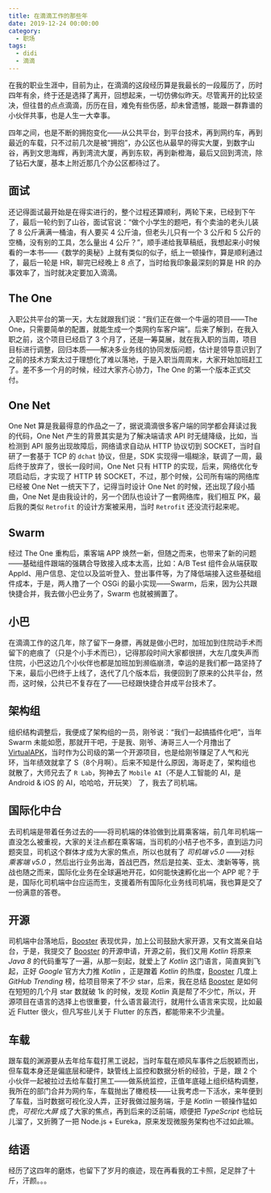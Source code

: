 ```yaml
---
title: 在滴滴工作的那些年
date: 2019-12-24 00:00:00
category:
  - 职场
tags:
  - didi
  - 滴滴
---
```


在我的职业生涯中，目前为止，在滴滴的这段经历算是我最长的一段履历了，历时四年有余，终于还是选择了离开，回想起来，一切仿佛似昨天。尽管离开的比较坚决，但往昔的点点滴滴，历历在目，难免有些伤感，却未曾遗憾，能跟一群靠谱的小伙伴共事，也是人生一大幸事。

四年之间，也是不断的拥抱变化——从公共平台，到平台技术，再到网约车，再到最近的车载，只不过前几次是被“拥抱”，办公区也从最早的得实大厦，到数字山谷，再到文思海辉，再到湾流大厦，再到东软，再到新橙海，最后又回到湾流，除了钻石大厦，基本上附近那几个办公区都待过了。

## 面试

还记得面试最开始是在得实进行的，整个过程还算顺利，两轮下来，已经到下午了，最后一轮约到了山谷，面试官说：“做个小学生的题吧，有个卖油的老头儿装了 8 公斤满满一桶油，有人要买 4 公斤油，但老头儿只有一个 3 公斤和 5 公斤的空桶，没有别的工具，怎么量出 4 公斤？”，顺手递给我草稿纸，我想起来小时候看的一本书——《数学的奥秘》上就有类似的似子，纸上一顿操作，算是顺利通过了，最后一轮是 HR，聊完已经晚上 8 点了，当时给我印象最深刻的算是 HR 的办事效率了，当时就决定要加入滴滴。

## The One

入职公共平台的第一天，大左就跟我们说：“我们正在做一个牛逼的项目——The One，只需要简单的配置，就能生成一个类网约车客户端”。后来了解到，在我入职之前，这个项目已经启了 3 个月了，还是一筹莫展，就在我入职的当周，项目目标进行调整，回归本质——解决多业务线的协同发版问题，估计是领导意识到了之前的技术方案太过于理想化了难以落地，于是入职当周周末，大家开始加班赶工了。差不多一个月的时候，经过大家齐心协力，The One 的第一个版本正式交付。

## One Net

One Net 算是我最得意的作品之一了，据说滴滴很多客户端的同学都会拜读过我的代码，One Net 产生的背景其实是为了解决端请求 API 时无缝降级，比如，当检测到 API 服务出现故障后，网络请求自动从 HTTP 协议切到 SOCKET，当时自研了一套基于 TCP 的 `dchat` 协议，但是，SDK 实现得一塌糊涂，联调了一周，最后终于放弃了，很长一段时间，One Net 只有 HTTP 的实现，后来，网络优化专项启动后，才实现了 HTTP 转 SOCKET，不过，那个时候，公司所有端的网络库已经被 One Net 一统天下了，记得当时设计 One Net 的时候，还出现了段小插曲，One Net 是由我设计的，另一个团队也设计了一套网络库，我们相互 PK，最后我的类似 `Retrofit` 的设计方案被采用，当时 `Retrofit` 还没流行起来呢。

## Swarm

经过 The One 重构后，乘客端 APP 焕然一新，但随之而来，也带来了新的问题——基础组件跟端的强耦合导致接入成本太高，比如：A/B Test 组件会从端获取 AppId、用户信息、定位以及监听登入、登出事件等，为了降低端接入这些基础组件成本，于是，两人撸了一个 OSGi 的最小实现——Swarm，后来，因为公共跟快捷合并，我去做小巴业务了，Swarm 也就被搁置了。

## 小巴

在滴滴工作的这几年，除了留下一身膘，再就是做小巴时，加班加到住院动手术而留下的疤痕了（只是个小手术而已），记得那段时间大家都很拼，大左几度失声而住院，小巴这边几个小伙伴也都是加班加到濒临崩溃，幸运的是我们都一路坚持了下来，最后小巴终于上线了，迭代了几个版本后，我便回到了原来的公共平台，然而，这时候，公共已不复存在了——已经跟快捷合并成平台技术了。

## 架构组

组织结构调整后，我便成了架构组的一员，刚爷说：“我们一起搞插件化吧”，当年 Swarm 未能如愿，那就开干吧，于是我、刚爷、涛哥三人一个月撸出了 [VirtualAPK](https://github.com/didi/VirtualAPK)，当时作为公司级的第一个开源项目，也是给刚爷赚足了人气和光环，当年绩效就拿了 S（8个月啊）。后来不知是什么原因，海哥走了，架构组也就散了，大师兄去了 `R Lab`，狗神去了 `Mobile AI`（不是人工智能的 AI，是 Android & iOS 的 AI，哈哈哈，开玩笑） 了，我去了司机端。

## 国际化中台

去司机端是带着任务过去的——将司机端的体验做到比肩乘客端，前几年司机端一直没怎么被重视，大家的关注点都在乘客端，当司机的小桔子也不多，直到运力问题突显，司机这个群体才成为大家的焦点，所以也就有了 *司机端 v5.0* ——对标 *乘客端 v5.0* ，然后出行业务出海，首战巴西，然后是拉美、亚太、澳新等等，挑战也随之而来，国际化业务在全球遍地开花，如何能快速孵化出一个 APP 呢？于是，国际化司机端中台应运而生，支援着所有国际化业务线司机端，我也算是交了一份满意的答卷。

## 开源

司机端中台落地后，[Booster](https://github.com/didi/booster) 表现优异，加上公司鼓励大家开源，又有文嵩亲自站台，于是，我提交了 [Booster](https://github.com/didi/booster) 的开源申请，开源之前，我们又用 *Kotlin* 将原来 *Java 8* 的代码重写了一遍，从那一刻起，就爱上了 *Kotlin* 这门语言，简直爽到飞起，正好 *Google* 官方大力推 *Kotlin* ，正是蹭着 *Kotlin* 的热度，[Booster](https://github.com/didi/booster) 几度上 *GitHub Trending* 榜，给项目带来了不少 star，后来，我在总结 [Booster](https://github.com/didi/booster) 是如何在短短的几个月 star 数就破 1k 的时候，发现 *Kotlin* 真是帮了不少忙，所以，开源项目在语言的选择上也很重要，什么语言最流行，就用什么语言来实现，比如最近 Flutter 很火，但凡写些儿关于 Flutter 的东西，都能带来不少流量。

## 车载

跟车载的渊源要从去年给车载打黑工说起，当时车载在顺风车事件之后脱颖而出，但车载本身还是偏底层和硬件，缺管线上监控和数据分析的经验，于是，跟 2 个小伙伴一起被拉过去给车载打黑工——做系统监控，正值年底碰上组织结构调整，我所在的部门合并为网约车，车载抛出了橄榄枝——让我考虑一下活水，来年便到了车载，当时数据可视化没人弄，正好我做过服务端，于是 *Kotlin* 一顿操作猛如虎，*可视化大屏* 成了大家的焦点，再到后来的泛前端，顺便把 *TypeScript* 也给玩儿溜了，又折腾了一把 Node.js + Eureka，原来发现微服务架构也不过如此嘛。

## 结语

经历了这四年的磨炼，也留下了岁月的痕迹，现在再看我的工卡照，足足胖了十斤，汗颜。。。
